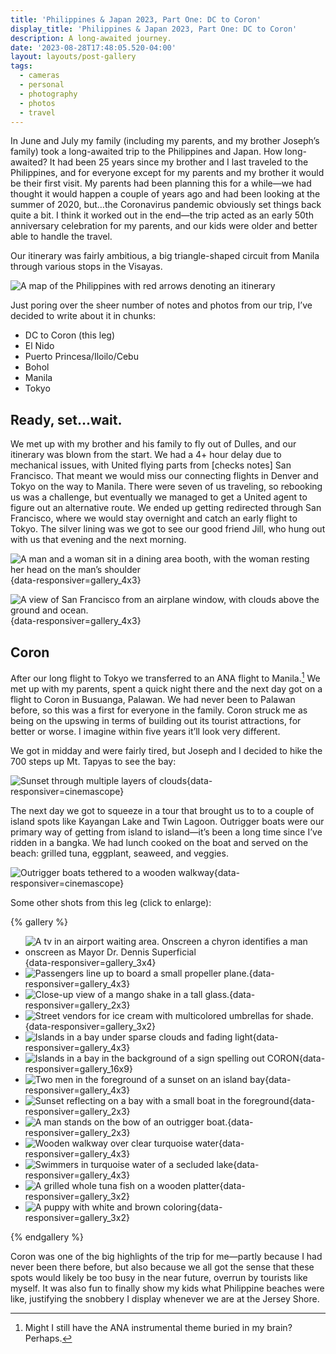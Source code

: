 ```yaml
---
title: 'Philippines & Japan 2023, Part One: DC to Coron'
display_title: 'Philippines & Japan 2023, Part One: DC to Coron'
description: A long-awaited journey.
date: '2023-08-28T17:48:05.520-04:00'
layout: layouts/post-gallery
tags:
  - cameras
  - personal
  - photography
  - photos
  - travel
---
```


In June and July my family (including my parents, and my brother Joseph’s family) took a long-awaited trip to the Philippines and Japan. How long-awaited? It had been 25 years since my brother and I last traveled to the Philippines, and for everyone except for my parents and my brother it would be their first visit. My parents had been planning this for a while—we had thought it would happen a couple of years ago and had been looking at the summer of 2020, but…the Coronavirus pandemic obviously set things back quite a bit. I think it worked out in the end—the trip acted as an early 50th anniversary celebration for my parents, and our kids were older and better able to handle the travel.

Our itinerary was fairly ambitious, a big triangle-shaped circuit from Manila through various stops in the Visayas.

![A map of the Philippines with red arrows denoting an itinerary](philippines-itinerary.jpg)

Just poring over the sheer number of notes and photos from our trip, I’ve decided to write about it in chunks:

* DC to Coron (this leg)
* El Nido
* Puerto Princesa/Iloilo/Cebu
* Bohol
* Manila
* Tokyo

## Ready, set…wait.

We met up with my brother and his family to fly out of Dulles, and our itinerary was blown from the start. We had a 4+ hour delay due to mechanical issues, with United flying parts from \[checks notes\] San Francisco. That meant we would miss our connecting flights in Denver and Tokyo on the way to Manila. There were seven of us traveling, so rebooking us was a challenge, but eventually we managed to get a United agent to figure out an alternative route. We ended up getting redirected through San Francisco, where we would stay overnight and catch an early flight to Tokyo. The silver lining was we got to see our good friend Jill, who hung out with us that evening and the next morning.

![A man and a woman sit in a dining area booth, with the woman resting her head on the man’s shoulder](phl-jpn-sf-coron-1.jpg "Jill"){data-responsiver=gallery_4x3}

![A view of San Francisco from an airplane window, with clouds above the ground and ocean.](phl-jpn-sf-coron-2.jpg "Looking down on SF"){data-responsiver=gallery_4x3}

## Coron

After our long flight to Tokyo we transferred to an ANA flight to Manila.[^1] We met up with my parents, spent a quick night there and the next day got on a flight to Coron in Busuanga, Palawan. We had never been to Palawan before, so this was a first for everyone in the family. Coron struck me as being on the upswing in terms of building out its tourist attractions, for better or worse. I imagine within five years it’ll look very different.

We got in midday and were fairly tired, but Joseph and I decided to hike the 700 steps up Mt. Tapyas  to see the bay:

![Sunset through multiple layers of clouds](phl-jpn-sf-coron-9.jpg "I like to think that’s a dog emerging from the clouds"){data-responsiver=cinemascope}

The next day we got to squeeze in a tour that brought us to to a couple of island spots like Kayangan Lake and Twin Lagoon. Outrigger boats were our primary way of getting from island to island—it’s been a long time since I’ve ridden in a bangka. We had lunch cooked on the boat and served on the beach: grilled tuna, eggplant, seaweed, and veggies.

![Outrigger boats tethered to a wooden walkway](phl-jpn-sf-coron-11.jpg "Bay leading to Kayangan Lake"){data-responsiver=cinemascope}

Some other shots from this leg (click to enlarge):

{% gallery %}

- ![A tv in an airport waiting area. Onscreen a chyron identifies a man onscreen as Mayor Dr. Dennis Superficial](phl-jpn-sf-coron-3.jpg "The best name popped up while waiting for our flight from Manila to Coron"){data-responsiver=gallery_3x4}
- ![Passengers line up to board a small propeller plane.](phl-jpn-sf-coron-16.jpg "Boarding a Cebu Pacific flight"){data-responsiver=gallery_4x3}
- ![Close-up view of a mango shake in a tall glass.](phl-jpn-sf-coron-4.jpg "Mango shake"){data-responsiver=gallery_2x3}
- ![Street vendors for ice cream with multicolored umbrellas for shade.](phl-jpn-sf-coron-5.jpg "Ice cream vendors in Coron"){data-responsiver=gallery_3x2}
- ![Islands in a bay under sparse clouds and fading light](phl-jpn-sf-coron-6.jpg "Coron bay viewed from Mt. Tapyas"){data-responsiver=gallery_4x3}
- ![Islands in a bay in the background of a sign spelling out CORON](phl-jpn-sf-coron-7.jpg "Panorama from behind the CORON sign on Mt. Tapyas"){data-responsiver=gallery_16x9}
- ![Two men in the foreground of a sunset on an island bay](phl-jpn-sf-coron-8.jpg "Joseph and me in the fading light"){data-responsiver=gallery_4x3}
- ![Sunset reflecting on a bay with a small boat in the foreground](phl-jpn-sf-coron-10.jpg){data-responsiver=gallery_2x3}
- ![A man stands on the bow of an outrigger boat.](phl-jpn-sf-coron-17.jpg){data-responsiver=gallery_2x3}
- ![Wooden walkway over clear turquoise water](phl-jpn-sf-coron-15.jpg "Walkway towards Kayangan Lake. Photo © Joseph Llobrera"){data-responsiver=gallery_4x3}
- ![Swimmers in turquoise water of a secluded lake](phl-jpn-sf-coron-12.jpg "Kayangan Lake"){data-responsiver=gallery_4x3}
- ![A grilled whole tuna fish on a wooden platter](phl-jpn-sf-coron-13.jpg "Tuna grilled on the boat"){data-responsiver=gallery_3x2}
- ![A puppy with white and brown coloring](phl-jpn-sf-coron-14.jpg "Perrito"){data-responsiver=gallery_3x2}

{% endgallery %}

Coron was one of the big highlights of the trip for me—partly because I had never been there before, but also because we all got the sense that these spots would likely be too busy in the near future, overrun by tourists like myself. It was also fun to finally show my kids what Philippine beaches were like, justifying the snobbery I display whenever we are at the Jersey Shore.

[^1]: Might I still have the ANA instrumental theme buried in my brain? Perhaps.
